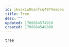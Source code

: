 ```yaml
---
id: jkvsx1w0banfcq4974osqex
title: Tree
desc: ""
updated: 1706084574910
created: 1706084548880
---
```


[`tree`](https://www.geeksforgeeks.org/tree-command-unixlinux/)
